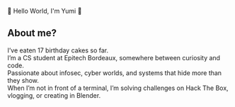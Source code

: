  🌸 Hello World, I'm Yumi 🌸

   
## About me?  
I’ve eaten 17 birthday cakes so far.  
I’m a CS student at Epitech Bordeaux, somewhere between curiosity and code.  
Passionate about infosec, cyber worlds, and systems that hide more than they show.  
When I’m not in front of a terminal, I’m solving challenges on Hack The Box, vlogging, or creating in Blender.
